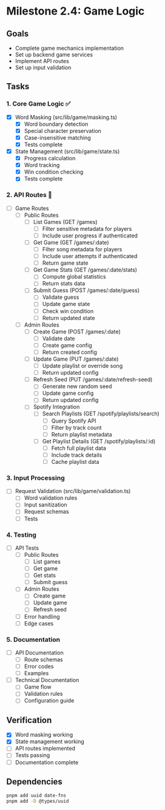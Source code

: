 # Milestone 2.4: Game Logic

## Goals
- Complete game mechanics implementation
- Set up backend game services
- Implement API routes
- Set up input validation

## Tasks

### 1. Core Game Logic ✅
- [x] Word Masking (src/lib/game/masking.ts)
  - [x] Word boundary detection
  - [x] Special character preservation
  - [x] Case-insensitive matching
  - [x] Tests complete

- [x] State Management (src/lib/game/state.ts)
  - [x] Progress calculation
  - [x] Word tracking
  - [x] Win condition checking
  - [x] Tests complete

### 2. API Routes 🚧
- [ ] Game Routes
  - [ ] Public Routes
    - [ ] List Games (GET /games)
      - [ ] Filter sensitive metadata for players
      - [ ] Include user progress if authenticated
    
    - [ ] Get Game (GET /games/:date)
      - [ ] Filter song metadata for players
      - [ ] Include user attempts if authenticated
      - [ ] Return game state
    
    - [ ] Get Game Stats (GET /games/:date/stats)
      - [ ] Compute global statistics
      - [ ] Return stats data
    
    - [ ] Submit Guess (POST /games/:date/guess)
      - [ ] Validate guess
      - [ ] Update game state
      - [ ] Check win condition
      - [ ] Return updated state

  - [ ] Admin Routes
    - [ ] Create Game (POST /games/:date)
      - [ ] Validate date
      - [ ] Create game config
      - [ ] Return created config
    
    - [ ] Update Game (PUT /games/:date)
      - [ ] Update playlist or override song
      - [ ] Return updated config
    
    - [ ] Refresh Seed (PUT /games/:date/refresh-seed)
      - [ ] Generate new random seed
      - [ ] Update game config
      - [ ] Return updated config

    - [ ] Spotify Integration
      - [ ] Search Playlists (GET /spotify/playlists/search)
        - [ ] Query Spotify API
        - [ ] Filter by track count
        - [ ] Return playlist metadata
      
      - [ ] Get Playlist Details (GET /spotify/playlists/:id)
        - [ ] Fetch full playlist data
        - [ ] Include track details
        - [ ] Cache playlist data

### 3. Input Processing
- [ ] Request Validation (src/lib/game/validation.ts)
  - [ ] Word validation rules
  - [ ] Input sanitization
  - [ ] Request schemas
  - [ ] Tests

### 4. Testing
- [ ] API Tests
  - [ ] Public Routes
    - [ ] List games
    - [ ] Get game
    - [ ] Get stats
    - [ ] Submit guess
  - [ ] Admin Routes
    - [ ] Create game
    - [ ] Update game
    - [ ] Refresh seed
  - [ ] Error handling
  - [ ] Edge cases

### 5. Documentation
- [ ] API Documentation
  - [ ] Route schemas
  - [ ] Error codes
  - [ ] Examples

- [ ] Technical Documentation
  - [ ] Game flow
  - [ ] Validation rules
  - [ ] Configuration guide

## Verification
- [x] Word masking working
- [x] State management working
- [ ] API routes implemented
- [ ] Tests passing
- [ ] Documentation complete

## Dependencies
```bash
pnpm add uuid date-fns
pnpm add -D @types/uuid
``` 